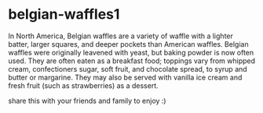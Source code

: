 # belgian-waffles1

In North America, Belgian waffles are a variety of waffle with a lighter batter, larger squares, and deeper pockets than American waffles. Belgian waffles were originally leavened with yeast, but baking powder is now often used. They are often eaten as a breakfast food; toppings vary from whipped cream, confectioners sugar, soft fruit, and chocolate spread, to syrup and butter or margarine. They may also be served with vanilla ice cream and fresh fruit (such as strawberries) as a dessert.

share this with your friends and family to enjoy :)